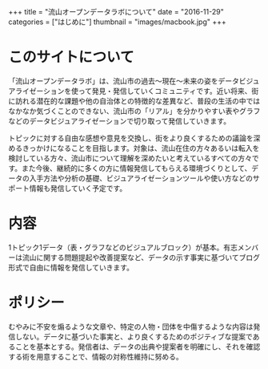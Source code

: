 +++
title = "流山オープンデータラボについて"
date = "2016-11-29"
categories = ["はじめに"]
thumbnail = "images/macbook.jpg"
+++

# このサイトについて

「流山オープンデータラボ」は、流山市の過去〜現在〜未来の姿をデータビジュアライゼーションを使って発見・発信していくコミュニティです。近い将来、街に訪れる潜在的な課題や他の自治体との特徴的な差異など、普段の生活の中ではなかなか気づくことのできない、流山市の「リアル」を分かりやすい表やグラフなどのデータビジュアライゼーションで切り取って発信していきます。

トピックに対する自由な感想や意見を交換し、街をより良くするための議論を深めるきっかけになることを目指します。対象は、流山在住の方々あるいは転入を検討している方々、流山市について理解を深めたいと考えているすべての方々です。また今後、継続的に多くの方に情報発信してもらえる環境づくりとして、データの入手方法や分析の基礎、ビジュアライゼーションツールや使い方などのサポート情報も発信していく予定です。

# 内容

1トピック1データ（表・グラフなどのビジュアルブロック）が基本。有志メンバーは流山に関する問題提起や改善提案など、データの示す事実に基づいてブログ形式で自由に情報を発信していきます。

# ポリシー

むやみに不安を煽るような文章や、特定の人物・団体を中傷するような内容は発信しない。データに基づいた事実と、より良くするためのポジティブな提案であることを基本とする。発信者は、データの出典や提案者を明確にし、それを確認する術を用意することで、情報の対称性維持に努める。

